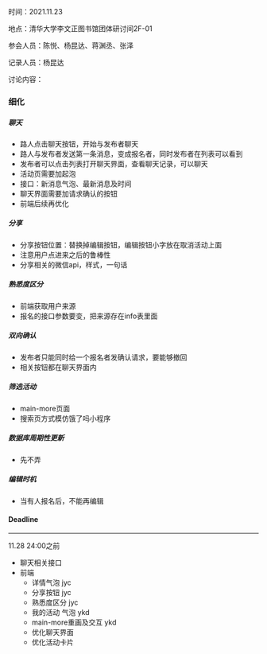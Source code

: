 时间：2021.11.23

地点：清华大学李文正图书馆团体研讨间2F-01

参会人员：陈悦、杨昆达、蒋渊丞、张泽

记录人员：杨昆达

讨论内容：

### 细化

##### 聊天

- 路人点击聊天按钮，开始与发布者聊天
- 路人与发布者发送第一条消息，变成报名者，同时发布者在列表可以看到
- 发布者可以点击列表打开聊天界面，查看聊天记录，可以聊天
- 活动页需要加起泡
- 接口：新消息气泡、最新消息及时间
- 聊天界面需要加请求确认的按钮
- 前端后续再优化

##### 分享

- 分享按钮位置：替换掉编辑按钮，编辑按钮小字放在取消活动上面
- 注意用户点进来之后的鲁棒性
- 分享相关的微信api，样式，一句话

##### 熟悉度区分

- 前端获取用户来源
- 报名的接口参数要变，把来源存在info表里面

##### 双向确认

- 发布者只能同时给一个报名者发确认请求，要能够撤回
- 相关按钮都在聊天界面内

##### 筛选活动

- main-more页面
- 搜索页方式模仿饿了吗小程序

##### 数据库周期性更新

- 先不弄

##### 编辑时机

- 当有人报名后，不能再编辑



#### Deadline

----

11.28 24:00之前

- 聊天相关接口
- 前端
  - 详情气泡 jyc
  - 分享按钮 jyc
  - 熟悉度区分 jyc
  - 我的活动 气泡 ykd
  - main-more重画及交互 ykd
  - 优化聊天界面
  - 优化活动卡片
